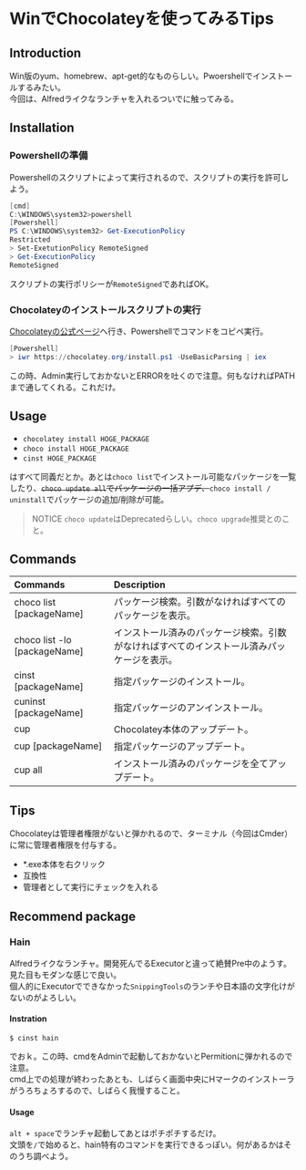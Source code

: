 # WinでChocolateyを使ってみるTips
## Introduction
Win版のyum、homebrew、apt-get的なものらしい。Pwoershellでインストールするみたい。  
今回は、Alfredライクなランチャを入れるついでに触ってみる。
## Installation
### Powershellの準備
Powershellのスクリプトによって実行されるので、スクリプトの実行を許可しよう。
```powershell
[cmd]
C:\WINDOWS\system32>powershell
[Powershell]
PS C:\WINDOWS\system32> Get-ExecutionPolicy
Restricted
> Set-ExetutionPolicy RemoteSigned
> Get-ExecutionPolicy
RemoteSigned
```
スクリプトの実行ポリシーが`RemoteSigned`であればOK。
### Chocolateyのインストールスクリプトの実行
[Chocolateyの公式ページ](https://chocolatey.org/install)へ行き、Powershellでコマンドをコピペ実行。
```Powershell
[Powershell]
> iwr https://chocolatey.org/install.ps1 -UseBasicParsing | iex
```  
この時、Admin実行しておかないとERRORを吐くので注意。何もなければPATHまで通してくれる。これだけ。
## Usage
- `chocolatey install HOGE_PACKAGE`
- `choco install HOGE_PACKAGE`
- `cinst HOGE_PACKAGE`

はすべて同義だとか。あとは`choco list`でインストール可能なパッケージを一覧したり、~~`choco update all`でパッケージの一括アプデ、~~`choco install / uninstall`でパッケージの追加/削除が可能。
> NOTICE
`choco update`はDeprecatedらしい。`choco upgrade`推奨とのこと。

## Commands
| Commands | Description|
| :------------- | :------------- |
|choco list [packageName]|パッケージ検索。引数がなければすべてのパッケージを表示。|
|choco list -lo [packageName]|インストール済みのパッケージ検索。引数がなければすべてのインストール済みパッケージを表示。|
|cinst [packageName]|指定パッケージのインストール。|
|cuninst [packageName]|指定パッケージのアンインストール。|
|cup|Chocolatey本体のアップデート。|
|cup [packageName]|指定パッケージのアップデート。|
|cup all|インストール済みのパッケージを全てアップデート。|


## Tips
Chocolateyは管理者権限がないと弾かれるので、ターミナル（今回はCmder）に常に管理者権限を付与する。
- \*.exe本体を右クリック
- 互換性
- 管理者として実行にチェックを入れる

## Recommend package
### Hain
Alfredライクなランチャ。開発死んでるExecutorと違って絶賛Pre中のようす。  
見た目もモダンな感じで良い。  
個人的にExecutorでできなかった`SnippingTools`のランチや日本語の文字化けがないのがよろしい。
#### Instration
```shell
$ cinst hain
```
でおｋ。この時、cmdをAdminで起動しておかないとPermitionに弾かれるので注意。  
cmd上での処理が終わったあとも、しばらく画面中央にHマークのインストーラがうろちょろするので、しばらく我慢すること。
#### Usage
`alt + space`でランチャ起動してあとはポチポチするだけ。  
文頭を`/`で始めると、hain特有のコマンドを実行できるっぽい。何があるかはそのうち調べよう。
